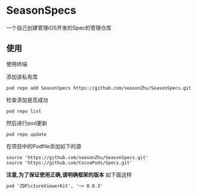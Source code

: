 # SeasonSpecs
一个自己创建管理iOS开发的Spec的管理仓库

## 使用

使用终端

添加该私有库

```
pod repo add SeasonSpecs https://github.com/seasonZhu/SeasonSpecs.git
```

检查添加是否成功

```
pod repo list
```

然后进行pod更新

```
pod repo update
```

在项目中的Podfile添加如下的源

```
source 'https://github.com/seasonZhu/SeasonSpecs.git'
source 'https://github.com/CocoaPods/Specs.git'
```

**注意,为了保证使用正确,请明确框架的版本**
如下面这样

```
pod 'ZDPictureViewerKit', '~> 0.0.3'
```
